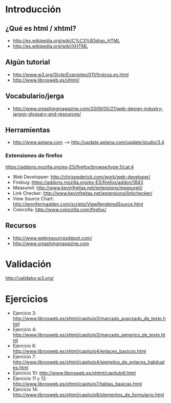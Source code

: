 
# Introducción #

## ¿Qué es html / xhtml? ##
  * http://es.wikipedia.org/wiki/C%C3%B3digo_HTML
  * http://es.wikipedia.org/wiki/XHTML

## Algún tutorial ##
  * http://www.w3.org/Style/Examples/011/firstcss.es.html
  * http://www.librosweb.es/xhtml/
## Vocabulario/jerga ##
  * http://www.smashingmagazine.com/2009/05/21/web-design-industry-jargon-glossary-and-resources/



## Herramientas ##
  * http://www.aptana.com   --> http://update.aptana.com/update/studio/3.4
### Extensiones de firefox ###
https://addons.mozilla.org/es-ES/firefox/browse/type:1/cat:4
  * Web Developper: http://chrispederick.com/work/web-developer/
  * Firebug: https://addons.mozilla.org/es-ES/firefox/addon/1843
  * Measureit: http://www.kevinfreitas.net/extensions/measureit/
  * Link Checker: http://www.kevinfreitas.net/extensions/linkchecker/
  * View Source Chart: http://jennifermadden.com/scripts/ViewRenderedSource.html
  * Colorzilla: http://www.colorzilla.com/firefox/
## Recursos ##
  * http://www.webresourcesdepot.com/
  * http://www.smashingmagazine.com


# Validación #
http://validator.w3.org/
# Ejercicios #
  * Ejercicio 3: http://www.librosweb.es/xhtml/capitulo3/marcado_avanzado_de_texto.html
  * Ejercicio 4: http://www.librosweb.es/xhtml/capitulo3/marcado_generico_de_texto.html
  * Ejercicio 6: http://www.librosweb.es/xhtml/capitulo4/enlaces_basicos.html
  * Ejercicio 7: http://www.librosweb.es/xhtml/capitulo4/ejemplos_de_enlaces_habituales.html
  * Ejercicio 10: http://www.librosweb.es/xhtml/capitulo6.html
  * Ejercicio 11 y 12: http://www.librosweb.es/xhtml/capitulo7/tablas_basicas.html
  * Ejercicio 14: http://www.librosweb.es/xhtml/capitulo8/elementos_de_formulario.html